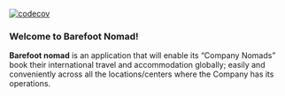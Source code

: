 [![codecov](https://codecov.io/gh/atlp-rwanda/strikers-bn-be/branch/ch182215531integratecoverallscodecoverageservice/graph/badge.svg?token=WNXM9XUUG6)](https://codecov.io/gh/atlp-rwanda/strikers-bn-be)

### Welcome to Barefoot Nomad!
<p>
  <strong>Barefoot nomad</strong> is an application that will enable its “Company Nomads” book their international travel and accommodation globally; easily and conveniently across all the locations/centers where the Company has its operations.
</p>